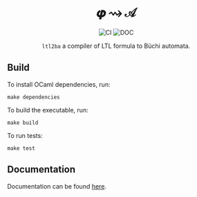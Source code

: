 <div align="center">
	<h1>𝝋 ⇝ 𝒜</h1>

![CI][ci-link] ![DOC][doc-link]

 `ltl2ba` a compiler of LTL formula to Büchi automata.

</div>


## Build

To install OCaml dependencies, run:

	make dependencies

To build the executable, run:

	make build

To run tests:

	make test

## Documentation

Documentation can be found [here](https://emilerolley.github.io/LTL2BA/).

[ci-link]: https://github.com/EmileRolley/LTL2BA/actions/workflows/build.yml/badge.svg
[doc-link]: https://img.shields.io/badge/doc-online-blue?link=https://emilerolley.github.io/LTL2BA/ltl2ba/index.html
